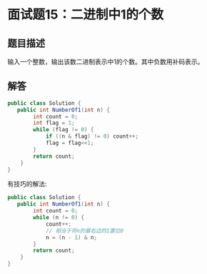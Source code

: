 # 面试题15：二进制中1的个数

## 题目描述

输入一个整数，输出该数二进制表示中1的个数。其中负数用补码表示。



## 解答

~~~java
public class Solution {
   public int NumberOf1(int n) {
        int count = 0;
        int flag = 1;
        while (flag != 0) {
            if ((n & flag) != 0) count++;
            flag = flag<<1;
        }
        return count;
    }
}
~~~



有技巧的解法:

~~~java
public class Solution {
   public int NumberOf1(int n) {
        int count = 0;
        while (n != 0) {
            count++;
            // 相当于将n的最右边的1置位0
            n = (n - 1) & n;
        }
        return count;
    }
}
~~~


